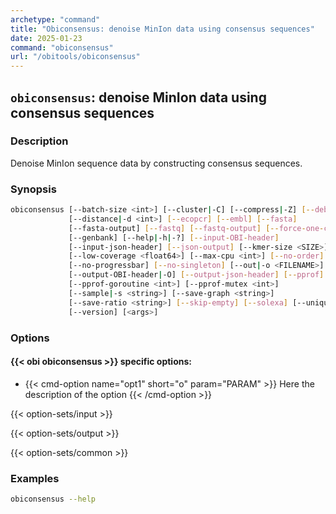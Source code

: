 ```yaml
---
archetype: "command"
title: "Obiconsensus: denoise MinIon data using consensus sequences"
date: 2025-01-23
command: "obiconsensus"
url: "/obitools/obiconsensus"
---
```


## `obiconsensus`: denoise MinIon data using consensus sequences

### Description 

Denoise MinIon sequence data by constructing consensus sequences.

### Synopsis

```bash
obiconsensus [--batch-size <int>] [--cluster|-C] [--compress|-Z] [--debug]
             [--distance|-d <int>] [--ecopcr] [--embl] [--fasta]
             [--fasta-output] [--fastq] [--fastq-output] [--force-one-cpu]
             [--genbank] [--help|-h|-?] [--input-OBI-header]
             [--input-json-header] [--json-output] [--kmer-size <SIZE>]
             [--low-coverage <float64>] [--max-cpu <int>] [--no-order]
             [--no-progressbar] [--no-singleton] [--out|-o <FILENAME>]
             [--output-OBI-header|-O] [--output-json-header] [--pprof]
             [--pprof-goroutine <int>] [--pprof-mutex <int>]
             [--sample|-s <string>] [--save-graph <string>]
             [--save-ratio <string>] [--skip-empty] [--solexa] [--unique|-U]
             [--version] [<args>]
```

### Options

#### {{< obi obiconsensus >}} specific options:

- {{< cmd-option name="opt1" short="o" param="PARAM" >}}
  Here the description of the option
  {{< /cmd-option >}}

{{< option-sets/input >}}

{{< option-sets/output >}}

{{< option-sets/common >}}

### Examples

```bash
obiconsensus --help
```

